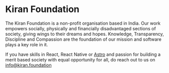 # Kiran Foundation
The Kiran Foundation is a non-profit organisation based in India. Our work empowers socially, physically and financially disadvantaged sections of society, giving wings to their dreams and hopes.
Knowledge, Transparency, Discipline and Compassion are the foundation of our mission and software plays a key role in it. 

If you have skills in React, React Native or [Astro](https://astro.build) and passion for building a merit based society with equal opportunity for all,  do reach out to us on info@kiran.foundation 
